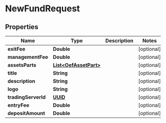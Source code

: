 
# NewFundRequest

## Properties
Name | Type | Description | Notes
------------ | ------------- | ------------- | -------------
**exitFee** | **Double** |  |  [optional]
**managementFee** | **Double** |  |  [optional]
**assetsParts** | [**List&lt;OefAssetPart&gt;**](OefAssetPart.md) |  |  [optional]
**title** | **String** |  |  [optional]
**description** | **String** |  |  [optional]
**logo** | **String** |  |  [optional]
**tradingServerId** | [**UUID**](UUID.md) |  |  [optional]
**entryFee** | **Double** |  |  [optional]
**depositAmount** | **Double** |  |  [optional]



